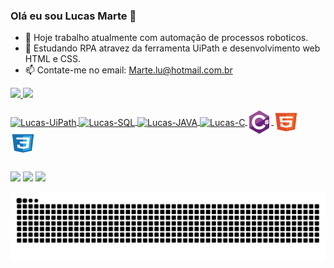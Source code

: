 ### Olá eu sou Lucas Marte 👋

- 🔭 Hoje trabalho atualmente com automação de processos roboticos.
- 🌱 Estudando RPA atravez da ferramenta UiPath e desenvolvimento web HTML e CSS.
- 📫 Contate-me no email: Marte.lu@hotmail.com.br

 <div>
  <a href="https://github.com/lukash0087">
  <img height="180em" src="https://github-readme-stats.vercel.app/api?username=lukash0087&show_icons=true&theme=dracula&include_all_commits=true&count_private=true"/>
  <img height="180em" src="https://github-readme-stats.vercel.app/api/top-langs/?username=lukash0087&layout=compact&langs_count=7&theme=dracula"/>
 </div>


  
  <div style="display: inline_block"><br>
  <img align="center" alt="Lucas-UiPath" height="35" width="40" src="https://www.gartner.com/pi/vendorimages/processgold_process-mining_1588584629425.png">
  <img align="center" alt="Lucas-SQL" height="35" width=28" src="https://static-00.iconduck.com/assets.00/sql-database-generic-icon-380x512-ez505zus.png">
  <img align="center" alt="Lucas-JAVA" height="40" width="40" src="https://cdn-icons.flaticon.com/png/512/1183/premium/1183669.png?token=exp=1634072209~hmac=88b4823cf530ce58c5a4378a850a4205">
  <img align="center" alt="Lucas-C" height="40" width="40" src="https://peritoemphp.com/wp-content/uploads/2019/02/letter_c_PNG22.png">
  <img align="center" alt="Lucas-Csharp" height="38" width="38" src="https://raw.githubusercontent.com/devicons/devicon/master/icons/csharp/csharp-original.svg">
  <img align="center" alt="Lucas-HTML" height="30" width="40" src="https://raw.githubusercontent.com/devicons/devicon/master/icons/html5/html5-original.svg">
  <img align="center" alt="Lucas-CSS" height="30" width="40" src="https://raw.githubusercontent.com/devicons/devicon/master/icons/css3/css3-original.svg">
  
</div>
  
  ##
  
  <div>       
   <a href="https://www.facebook.com/lucas.marte.568/" target="_blank"><img src="https://img.shields.io/badge/-Facebook-%230077B5?style=for-the-badge&logo=Facebook&logoColor=white" target="_blank"></a> 
   <a href="https://www.instagram.com/_m4rt/" target="_blank"><img src="https://img.shields.io/badge/-Instagram-%23E4405F?style=for-the-badge&logo=instagram&logoColor=white" target="_blank"></a>
   <a href="https://www.linkedin.com/in/lucas-marte-a047491a1/" target="_blank"><img src="https://img.shields.io/badge/-LinkedIn-%230077B5?style=for-the-badge&logo=linkedin&logoColor=white" target="_blank"></a> 
  
  ![Snake animation](https://github.com/lukash0087/lukash0087/blob/output/github-contribution-grid-snake.svg)
 
</div>
  
  
